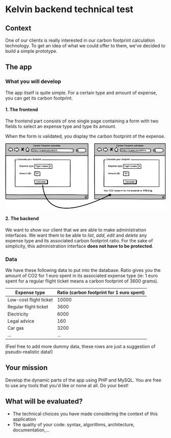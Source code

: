 # Kelvin backend technical test

## Context

One of our clients is really interested in our carbon footprint calculation technology. To get an idea of what we could offer to them, we've decided to build a simple prototype.

## The app

### What you will develop

The app itself is quite simple. For a certain type and amount of expense, you can get its carbon footprint.

#### 1. The frontend

The frontend part consists of one single page containing a form with two fields to select an expense type and type its amount.

When the form is validated, you display the carbon footprint of the expense.

![Wireframe #1](wireframe-1.png)

#### 2. The backend

We want to show our client that we are able to make administration interfaces. We want them to be able to _list_, _add_, _edit_ and _delete_ any expense type and its associated carbon footprint ratio.
For the sake of simplicity, this administration interface **does not have to be protected**.

### Data

We have these following data to put into the database. Ratio gives you the amount of CO2 for 1 euro spent in its associated expense type (ie: 1 euro spent for a regular flight ticket means a carbon footprint of 3600 grams).

Expense type | Ratio (carbon footprint for 1 euro spent)
------------ | -------------
Low-cost flight ticket | 10000
Regular flight ticket | 3600
Electricity | 6000
Legal advice | 160
Car gas|3200
...|...

(Feel free to add more dummy data, these rows are just a suggestion of pseudo-realistic data!)

## Your mission

Develop the dynamic parts of the app using PHP and MySQL. You are free to use any tools that you'd like or none at all. Do your best!

## What will be evaluated?

* The technical choices you have made considering the context of this application
* The quality of your code: syntax, algorithms, architecture, documentation,...